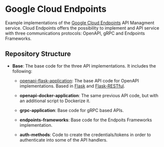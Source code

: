 # Google Cloud Endpoints #

Example implementations of the [Google Cloud Endpoints](https://cloud.google.com/endpoints/) API Managment service. 
Cloud Endpoints offers the possibility to implement and API service with three communications protocols: OpenAPI, gRPC and Endpoints Frameworks.

## Repository Structure ##

* **Base**: The base code for the three API implementations. It includes the following:

    * [openapi-flask-application](/openapi-flask-application): The base API code for OpenAPI implementations. Based in [Flask](http://flask.pocoo.org/) and  [Flask-RESTful](https://flask-restful.readthedocs.io/en/latest/).
    
    * **openapi-docker-application**: The same previous API code, but with an additional script to Dockerize it.
    
    * **grpc-application**: Base code for gRPC based APIs.
    
    * **endpoints-frameworks**: Base code for the Endpoits Frameworks implementation.
    
    * **auth-methods**: Code to create the credentials/tokens in order to authenticate into some of the API handlers.
